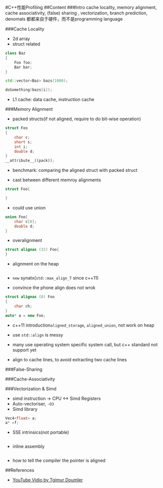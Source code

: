 #C++性能Profiling
##Content
###Intro
cache locality, memory alignment, cache associativity, (false) sharing , vectorization, branch prediction, denomals 都都来自于硬件，而不是programming language

###Cache Locality
- 2d array
- struct related
```cpp
class Baz
{
	Foo foo;
	Bar bar;
}

std::vector<Baz> bazs(1000);

doSomething(bazs[i]);
```
- L1 cache: data cache, instruction cache

###Memory Alignment
- packed structs(if not aligned, require to do bit-wise operation)
```cpp
struct Foo
{
	char c;
	short s;
	int i;
	double d;
}
__attribute__((pack));
```
- benchmark: comparing the aligned struct with packed struct

- cast between different memroy alignments
```cpp
struct Foo{

}
```
- could use union
```cpp
union Foo{
	char c[8];
	double d;
}
```

- overalignment
```cpp
struct alignas (32) Foo{
}
```

- alignment on the heap
```cpp

```
- `new` synatx(`std::max_align_T` since c++11)

- convince the phone align does not wrok
```cpp
struct alignas (8) Foo
{
	char ch;
}
auto* a = new Foo;
```

- c++11 introduction`aligned_storage`, `aligned_union`, not work on heap

- use `std::align` is messy

- many use operating system specific system call, but c++ standard not support yet

- align to cache lines, to avoid extracting two cache lines

###False-Sharing

###Cache-Associativity

###Vectorization & Simd
- simd instruction -> CPU <-> Simd Registers
- Auto-vectoriser, `-O3`
- Simd library
```cpp
Vec4<float> a;
a* =f;
```
- SSE intrinsics(not portable)
```cpp

```
- inline assembly
```cpp

```

- how to tell the compiler the pointer is aligned


##References
- [YouTube Vidio by Tgimur Doumler](https://www.youtube.com/watch?v=c-hZpChQKe0&t=201s)
